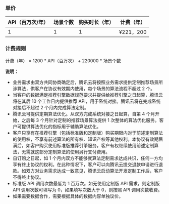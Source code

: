 ### 单价
| API（百万次/年） | 场景个数 | 购买时长（年） | 计费（年） |
|---------|---------|---------|---------|
| 1 | 1 | 1 | ¥221，200 |

### 计费规则
计费（年） = 1200 \* API（百万次） + 220000 \* 场景个数

**说明：**		
 			
- 业务需求由双方共同协商确定后，腾讯云将按照业务需求提供定制推荐场景所涉算法，供客户在协议有效期内使用，每个场景的算法流程不超过 2 个。
- 当客户的数据满足推荐引擎数据规范要求并提供给推荐引擎之日起算，腾讯云将在其后 10 个工作日内提供推荐 API，用于系统对接。腾讯云将在完成系统对接后不超过 2 个月内完成算法定制。
- 腾讯云可提供定期算法优化。从双方完成系统对接之日起算，自第 4 个月开始，之后每 3 个月针对定制的推荐场景算法提供 1 次整体的算法优化服务。客户可提供算法优化的指标用于辅助算法优化。
- 客户只享有在推荐引擎（包括标准版和定制版）购买期限内对于前述定制算法的使用权，不享有前述算法的所有权、知识产权等其他权利。本协议有效期届满后，如客户购买使用标准版推荐引擎服务，客户有权继续使用前述定制算法，无需就这部分定制算法的使用另行支付费用。
- 自订购之日起，如 1 个月内双方不能够就算法定制需求达成共识，任何一方均享有终止协议的权利。在此种情况下，客户可以向腾讯云提交退款申请进行退款。如双方对业务需求达成一致意见，腾讯云启动算法开发定制工作后，客户不得终止协议。
- 标准版 API 调用次数最低为 1 百万次。如无使用定制版 API 需求，则定制版 API 调用次数可填写为 0，如果填写次数大于 0，则按照 API 调用次数收费。
- 如果需要数据合作，需要根据具体的数据内容单独议价。		

